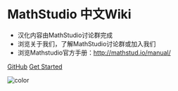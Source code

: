 <!-- _coverpage.md -->

<!-- ![logo](_media/unnamed.png) -->

<!-- # docsify <small>3.5</small> -->

# MathStudio 中文Wiki

- 汉化内容由MathStudio讨论群完成
- 浏览关于我们，了解MathStudio讨论群或加入我们
- 浏览Mathstudio官方手册：http://mathstud.io/manual/

[GitHub](https://github.com/Reagan1947/MathstudioWiki)
[Get Started](#docsify)

<!-- 背景图片 -->

<!-- ![](_media/bg.png) -->

<!-- 背景色 -->

![color](#ffffff)